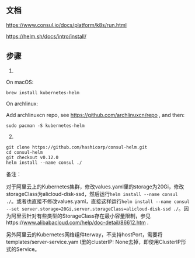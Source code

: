 ## 文档

https://www.consul.io/docs/platform/k8s/run.html

https://helm.sh/docs/intro/install/

## 步骤

1.

On macOS:

```shell
brew install kubernetes-helm
```

On archlinux:

Add archlinuxcn repo, see https://github.com/archlinuxcn/repo , and then:

```shell
sudo pacman -S kubernetes-helm
```

2.

```shell
git clone https://github.com/hashicorp/consul-helm.git
cd consul-helm
git checkout v0.12.0
helm install --name consul ./
```

备注：

对于阿里云上的Kubernetes集群，修改values.yaml里的storage为20Gi，修改storageClass为alicloud-disk-ssd，然后运行`helm install --name consul ./`。或者也直接不修改values.yaml，直接这样运行`helm install --name consul --set server.storage=20Gi,server.storageClass=alicloud-disk-ssd ./`。因为阿里云针对有些类型的StorageClass存在最小容量限制，参见https://www.alibabacloud.com/help/doc-detail/86612.htm .

另外阿里云的Kubernetes网络组件terway，不支持hostPort，需要将templates/server-service.yam l里的clusterIP: None去掉，即使用ClusterIP形式的Service。
